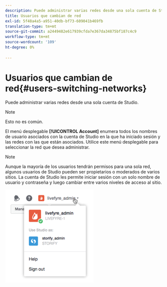 ```yaml
---
description: Puede administrar varias redes desde una sola cuenta de Studio.
title: Usuarios que cambian de red
exl-id: 5f48a4a5-a951-40db-bf73-609041b469fb
translation-type: tm+mt
source-git-commit: a2449482e617939cfda7e367da34875bf187c4c9
workflow-type: tm+mt
source-wordcount: '109'
ht-degree: 0%

---
```


# Usuarios que cambian de red{#users-switching-networks}

Puede administrar varias redes desde una sola cuenta de Studio.

>[!NOTE]
>
>Esto no es común.

El menú desplegable **[!UICONTROL Account]** enumera todos los nombres de usuario asociados con la cuenta de Studio en la que ha iniciado sesión y las redes con las que están asociados. Utilice este menú desplegable para seleccionar la red que desea administrar.

>[!NOTE]
>
>Aunque la mayoría de los usuarios tendrán permisos para una sola red, algunos usuarios de Studio pueden ser propietarios o moderados de varios sitios. La cuenta de Studio les permite iniciar sesión con un solo nombre de usuario y contraseña y luego cambiar entre varios niveles de acceso al sitio.

![](assets/UsersChangeAccount-285x300.png)
